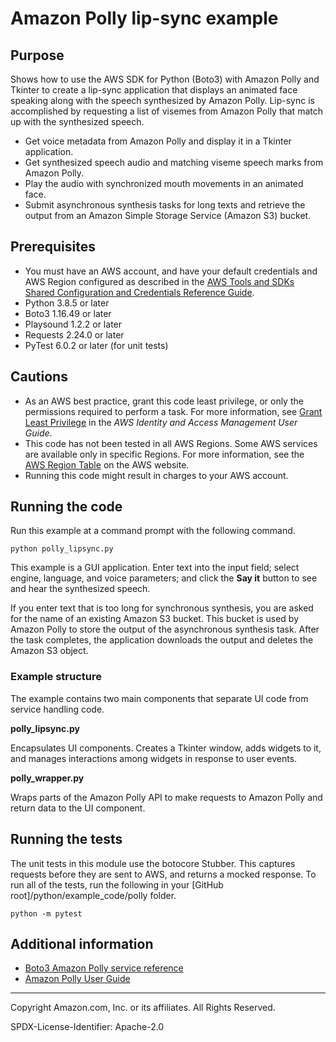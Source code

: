 # Amazon Polly lip-sync example

## Purpose

Shows how to use the AWS SDK for Python (Boto3) with Amazon Polly and Tkinter to
create a lip-sync application that displays an animated face speaking along with the
speech synthesized by Amazon Polly. Lip-sync is accomplished by requesting a list
of visemes from Amazon Polly that match up with the synthesized speech.

* Get voice metadata from Amazon Polly and display it in a Tkinter application.
* Get synthesized speech audio and matching viseme speech marks from Amazon Polly.
* Play the audio with synchronized mouth movements in an animated face.
* Submit asynchronous synthesis tasks for long texts and retrieve the output from
an Amazon Simple Storage Service (Amazon S3) bucket.

## Prerequisites

- You must have an AWS account, and have your default credentials and AWS Region
  configured as described in the [AWS Tools and SDKs Shared Configuration and
  Credentials Reference Guide](https://docs.aws.amazon.com/credref/latest/refdocs/creds-config-files.html).
- Python 3.8.5 or later
- Boto3 1.16.49 or later
- Playsound 1.2.2 or later
- Requests 2.24.0 or later
- PyTest 6.0.2 or later (for unit tests)

## Cautions

- As an AWS best practice, grant this code least privilege, or only the 
  permissions required to perform a task. For more information, see 
  [Grant Least Privilege](https://docs.aws.amazon.com/IAM/latest/UserGuide/best-practices.html#grant-least-privilege) 
  in the *AWS Identity and Access Management 
  User Guide*.
- This code has not been tested in all AWS Regions. Some AWS services are 
  available only in specific Regions. For more information, see the 
  [AWS Region Table](https://aws.amazon.com/about-aws/global-infrastructure/regional-product-services/)
  on the AWS website.
- Running this code might result in charges to your AWS account.

## Running the code

Run this example at a command prompt with the following command.

```
python polly_lipsync.py
```

This example is a GUI application. Enter text into the input field; select engine,
language, and voice parameters; and click the **Say it** button to see and hear the
synthesized speech.

If you enter text that is too long for synchronous synthesis, you are asked for the
name of an existing Amazon S3 bucket. This bucket is used by Amazon Polly to store
the output of the asynchronous synthesis task. After the task completes, the 
application downloads the output and deletes the Amazon S3 object. 

### Example structure

The example contains two main components that separate UI code from service handling 
code. 

**polly_lipsync.py**

Encapsulates UI components. Creates a Tkinter window, adds widgets to it,
and manages interactions among widgets in response to user events.

**polly_wrapper.py**

Wraps parts of the Amazon Polly API to make requests to Amazon Polly and return data
to the UI component.  

## Running the tests

The unit tests in this module use the botocore Stubber. This captures requests before 
they are sent to AWS, and returns a mocked response. To run all of the tests, 
run the following in your 
[GitHub root]/python/example_code/polly folder.

```    
python -m pytest
```

## Additional information

- [Boto3 Amazon Polly service reference](https://boto3.amazonaws.com/v1/documentation/api/latest/reference/services/polly.html)
- [Amazon Polly User Guide](https://docs.aws.amazon.com/polly/)

---
Copyright Amazon.com, Inc. or its affiliates. All Rights Reserved.

SPDX-License-Identifier: Apache-2.0
